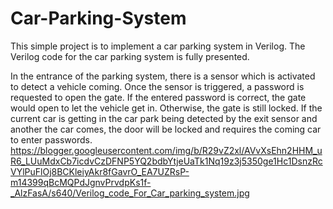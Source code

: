 # Car-Parking-System
This simple project is to implement a car parking system in Verilog. The Verilog code for the car parking system is fully presented.

In the entrance of the parking system, there is a sensor which is activated to detect a vehicle coming. Once the sensor is triggered, a password is requested to open the gate. If the entered password is correct, the gate would open to let the vehicle get in. Otherwise, the gate is still locked. If the current car is getting in the car park being detected by the exit sensor and another the car comes, the door will be locked and requires the coming car to enter passwords.
https://blogger.googleusercontent.com/img/b/R29vZ2xl/AVvXsEhn2HHM_uR6_LUuMdxCb7icdvCzDFNP5YQ2bdbYtjeUaTk1Nq19z3j5350ge1Hc1DsnzRcVYlPuFlOj8BCKleiyAkr8fGavrO_EA7UZRsP-m14399qBcMQPdJgnvPrvdpKs1f-_AlzFasA/s640/Verilog_code_For_Car_parking_system.jpg
